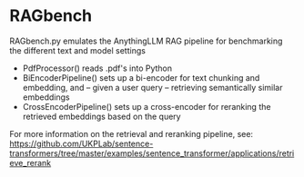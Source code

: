 # RAGbench
RAGbench.py emulates the AnythingLLM RAG pipeline for benchmarking the different text and model settings

- PdfProcessor() reads .pdf's into Python
- BiEncoderPipeline() sets up a bi-encoder for text chunking and embedding, and – given a user query – retrieving semantically similar embeddings
- CrossEncoderPipeline() sets up a cross-encoder for reranking the retrieved embeddings based on the query

For more information on the retrieval and reranking pipeline, see: https://github.com/UKPLab/sentence-transformers/tree/master/examples/sentence_transformer/applications/retrieve_rerank
